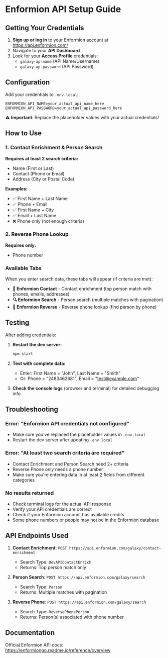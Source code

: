 # Enformion API Setup Guide

## Getting Your Credentials

1. **Sign up or log in** to your Enformion account at https://api.enformion.com/
2. Navigate to your **API Dashboard**
3. Look for your **Access Profile** credentials:
   - `galaxy-ap-name` (API Name/Username)
   - `galaxy-ap-password` (API Password)

## Configuration

Add your credentials to `.env.local`:

```env
ENFORMION_API_NAME=your_actual_api_name_here
ENFORMION_API_PASSWORD=your_actual_api_password_here
```

⚠️ **Important**: Replace the placeholder values with your actual credentials!

## How to Use

### 1. Contact Enrichment & Person Search
**Requires at least 2 search criteria:**
- Name (First or Last)
- Contact (Phone or Email)
- Address (City or Postal Code)

**Examples:**
- ✅ First Name + Last Name
- ✅ Phone + Email
- ✅ First Name + City
- ✅ Email + Last Name
- ❌ Phone only (not enough criteria)

### 2. Reverse Phone Lookup
**Requires only:**
- Phone number

### Available Tabs

When you enter search data, these tabs will appear (if criteria are met):

- **📇 Enformion Contact** - Contact enrichment (top person match with phones, emails, addresses)
- **🔍 Enformion Search** - Person search (multiple matches with pagination)
- **📱 Enformion Reverse** - Reverse phone lookup (find person by phone)

## Testing

After adding credentials:

1. **Restart the dev server:**
   ```bash
   npm start
   ```

2. **Test with complete data:**
   - Enter: First Name = "John", Last Name = "Smith"
   - Or: Phone = "2483462681", Email = "test@example.com"

3. **Check the console logs** (browser and terminal) for detailed debugging info

## Troubleshooting

### Error: "Enformion API credentials not configured"
- Make sure you've replaced the placeholder values in `.env.local`
- Restart the dev server after updating `.env.local`

### Error: "At least two search criteria are required"
- Contact Enrichment and Person Search need 2+ criteria
- Reverse Phone only needs a phone number
- Make sure you're entering data in at least 2 fields from different categories

### No results returned
- Check terminal logs for the actual API response
- Verify your API credentials are correct
- Check if your Enformion account has available credits
- Some phone numbers or people may not be in the Enformion database

## API Endpoints Used

1. **Contact Enrichment**: `POST https://api.enformion.com/galaxy/contact-enrichment`
   - Search Type: `DevAPIContactEnrich`
   - Returns: Top person match only

2. **Person Search**: `POST https://api.enformion.com/galaxy/search`
   - Search Type: `Person`
   - Returns: Multiple matches with pagination

3. **Reverse Phone**: `POST https://api.enformion.com/galaxy/search`
   - Search Type: `ReversePhonePerson`
   - Returns: Person(s) associated with phone number

## Documentation

Official Enformion API docs: https://enformiongo.readme.io/reference/overview
